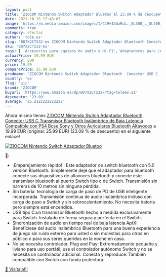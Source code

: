```yaml
---
layout: post
title: 'ZIOCOM Nintendo Switch Adaptador Bluetoo al 23.09 % de descuento'
date: 2021-10-18 17:48:03
image: 'https://m.media-amazon.com/images/I/419+I3daRuL._SL500_._SL400_.jpg'
comments: true
category: ofertas
author: 'tole.es'
slug: 'B07X2CTS32-es ZIOCOM Nintendo Switch Adaptador Bluetooth Conector USB C...'
sku: 'B07X2CTS32-es'
tags: [ 'Accesorios para equipos de audio y Hi-Fi','Adaptadores para imagen y sonido','Electrónica','Equipos de audio y Hi-Fi','nintendo','ps4','ziocom', ]
actualPrice: 19.99 EUR
currency: EUR
price: 19.99
comparePrice: 25.99 EUR
prodname: 'ZIOCOM Nintendo Switch Adaptador Bluetooth  Conector USB C  Transmisor Bluetooth Inalámbrico de Baja Latencia Compatible con PS4 Bose Sony y Otros Auriculares Bluetooth Altavoces'
country: 'es'
flag: '🇪🇸'
brand: 'ZIOCOM'
buyurl: 'https://www.amazon.es/dp/B07X2CTS32/?tag=tolees-21'
descuento: '23.09'
average: '25.2122222222222'
---
```


Ahora mismo tienes [ZIOCOM Nintendo Switch Adaptador Bluetooth  Conector USB C  Transmisor Bluetooth Inalámbrico de Baja Latencia Compatible con PS4 Bose Sony y Otros Auriculares Bluetooth Altavoces](https://www.amazon.es/dp/B07X2CTS32/?tag=tolees-21) a 19.99 EUR (original: 25.99 EUR) (23.09 %  de descuento) en el siguiente enlace!

[![ZIOCOM Nintendo Switch Adaptador Bluetoo](https://m.media-amazon.com/images/I/419+I3daRuL._SL500_._SL400_.jpg)](https://www.amazon.es/dp/B07X2CTS32/?tag=tolees-21)

🔎:

- ¡Emparejamiento rápido! : Este adaptador de switch bluetooth con 5.0 versión Bluetooth. Simplemente deje que el adaptador para bluetooth conecte sus dispositivos de altavoces bluetooth y conecte este transmisor bluetooth al puerto Switch tipo c de Switch. Transmisión sin barreras de 10 metros sin ninguna pérdida.
- Sin batería: tecnología de carga de paso de PD de USB inteligente incorporada. Transmisión continua de audio inalámbrica incluso con carga de paso a Switch y sin sobrecalentamiento. No necesita batería pero siempre está encendida.
- USB tipo C:un transmisor Bluetooth hecho a medida exclusivamente para Switch. Instalado de forma segura y perfecta en el Switch.
- Sincronización de audio en tiempo real de baja latencia AptX: Benefíciese del audio inalámbrico Bluetooth para una buena experiencia de juego sin ruido externo para usted o sin molestias para otros en público o para sus seres queridos en la noche en casa.
- No se necesita controlador, Plug and Play: Extremadamente pequeño y liviano para uso portátil, use el controlador autónomo Switch y no se necesita un controlador adicional. Conecta y reproduce. También compatible con Switch con funda protectora.

[🛒 Visítala!!!](https://www.amazon.es/dp/B07X2CTS32/?tag=tolees-21)
